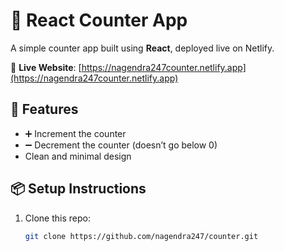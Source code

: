 # 🔢 React Counter App

A simple counter app built using **React**, deployed live on Netlify.

🔗 **Live Website**: [https://nagendra247counter.netlify.app](https://nagendra247counter.netlify.app)

## 🚀 Features

- ➕ Increment the counter
- ➖ Decrement the counter (doesn’t go below 0)
- Clean and minimal design

 

 

 

## 📦 Setup Instructions

1. Clone this repo:
   ```bash
   git clone https://github.com/nagendra247/counter.git

